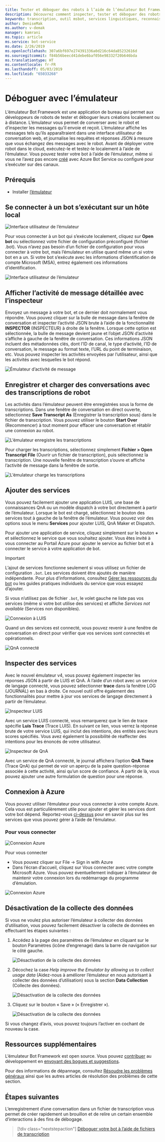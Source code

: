 ```yaml
---
title: Tester et déboguer des robots à l’aide de l’émulateur Bot Framework | Microsoft Docs
description: Découvrez comment inspecter, tester et déboguer des robots à l’aide de l’application de bureau Émulateur Bot Framework.
keywords: transcription, outil msbot, services linguistiques, reconnaissance vocale
author: DeniseMak
ms.author: v-demak
manager: kamrani
ms.topic: article
ms.service: bot-service
ms.date: 2/26/2019
ms.openlocfilehash: 307a6bf697e274391336a0d216c64da85232616d
ms.sourcegitcommit: f84b56beecd41debe6baf056e98332f20b646bda
ms.translationtype: HT
ms.contentlocale: fr-FR
ms.lasthandoff: 05/03/2019
ms.locfileid: "65033268"
---
```

# <a name="debug-with-the-emulator"></a>Déboguer avec l’émulateur

L’émulateur Bot Framework est une application de bureau qui permet aux développeurs de robots de tester et déboguer leurs créations localement ou à distance. L’émulateur vous permet de converser avec le robot et d’inspecter les messages qu’il envoie et reçoit. L’émulateur affiche les messages tels qu’ils apparaîtraient dans une interface utilisateur de conversation web, et journalise les requêtes et réponses JSON à mesure que vous échangez des messages avec le robot. Avant de déployer votre robot dans le cloud, exécutez-le et testez-le localement à l’aide de l’émulateur. Vous pouvez tester votre bot à l’aide de l’émulateur, même si vous ne l’avez pas encore [créé](./bot-service-quickstart.md) avec Azure Bot Service ou configuré pour s’exécuter sur des canaux.

## <a name="prerequisites"></a>Prérequis
- Installer [l’émulateur](https://aka.ms/Emulator-wiki-getting-started)

## <a name="connect-to-a-bot-running-on-localhost"></a>Se connecter à un bot s’exécutant sur un hôte local

![Interface utilisateur de l’émulateur](media/emulator-v4/emulator-welcome.png)

Pour vous connecter à un bot qui s’exécute localement, cliquez sur **Open bot** ou sélectionnez votre fichier de configuration préconfiguré (fichier .bot). Vous n’avez pas besoin d’un fichier de configuration pour vous connecter à votre bot, mais l’émulateur en utilise quand même un si votre bot en a un. Si votre bot s’exécute avec les informations d’identification de compte Microsoft (MSA), entrez également ces informations d’identification.

![Interface utilisateur de l’émulateur](media/emulator-v4/emulator-open-bot.png)

## <a name="view-detailed-message-activity-with-the-inspector"></a>Afficher l’activité de message détaillée avec l’inspecteur

Envoyez un message à votre bot, et ce dernier doit normalement vous répondre. Vous pouvez cliquer sur la bulle de message dans la fenêtre de conversation et inspecter l’activité JSON brute à l’aide de la fonctionnalité **INSPECTOR** (INSPECTEUR) à droite de la fenêtre. Lorsque cette option est sélectionnée, la bulle de message devient jaune et l’objet JSON d’activité s’affiche à gauche de la fenêtre de conversation. Ces informations JSON incluent des métadonnées clés, dont l’ID de canal, le type d’activité, l’ID de conversation, le message au format texte, l’URL du point de terminaison, etc. Vous pouvez inspecter les activités envoyées par l’utilisateur, ainsi que les activités avec lesquelles le bot répond. 

![Émulateur d’activité de message](media/emulator-v4/emulator-view-message-activity-03.png)

## <a name="save-and-load-conversations-with-bot-transcripts"></a>Enregistrer et charger des conversations avec des transcriptions de robot

Les activités dans l’émulateur peuvent être enregistrées sous la forme de transcriptions. Dans une fenêtre de conversation en direct ouverte, sélectionnez **Save Transcript As** (Enregistrer la transcription sous) dans le fichier de transcription. Vous pouvez utiliser le bouton **Start Over** (Recommencer) à tout moment pour effacer une conversation et rétablir une connexion au robot.  

![L’émulateur enregistre les transcriptions](media/emulator-v4/emulator-save-transcript.png)

Pour charger les transcriptions, sélectionnez simplement **Fichier > Open Transcript File** (Ouvrir un fichier de transcription), puis sélectionnez la transcription. Une nouvelle fenêtre de transcription s’ouvre et affiche l’activité de message dans la fenêtre de sortie. 

![L’émulateur charge les transcriptions](media/emulator-v4/emulator-load-transcript.png)

## <a name="add-services"></a>Ajouter des services 

Vous pouvez facilement ajouter une application LUIS, une base de connaissances QnA ou un modèle dispatch à votre bot directement à partir de l’émulateur. Lorsque le bot est chargé, sélectionnez le bouton des services tout à gauche de la fenêtre de l’émulateur. Vous pouvez voir des options sous le menu **Services** pour ajouter LUIS, QnA Maker et Dispatch. 

Pour ajouter une application de service, cliquez simplement sur le bouton **+** et sélectionnez le service que vous souhaitez ajouter. Vous êtes invité à vous connecter au Portail Azure pour ajouter le service au fichier bot et à connecter le service à votre application de bot. 

> [!IMPORTANT]
> L’ajout de services fonctionne seulement si vous utilisez un fichier de configuration `.bot`. Les services doivent être ajoutés de manière indépendante. Pour plus d’informations, consultez [Gérer les ressources du bot](v4sdk/bot-file-basics.md) ou les guides pratiques individuels du service que vous essayez d’ajouter.
>
> Si vous n’utilisez pas de fichier `.bot`, le volet gauche ne liste pas vos services (même si votre bot utilise des services) et affiche *Services not available* (Services non disponibles).

![Connexion à LUIS](media/emulator-v4/emulator-connect-luis-btn.png)

Quand un des services est connecté, vous pouvez revenir à une fenêtre de conversation en direct pour vérifier que vos services sont connectés et opérationnels. 

![QnA connecté](media/emulator-v4/emulator-view-message-activity.png)

## <a name="inspect-services"></a>Inspecter des services

Avec le nouvel émulateur v4, vous pouvez également inspecter les réponses JSON à partir de LUIS et QnA. À l’aide d’un robot avec un service de langage connecté, vous pouvez sélectionner **trace** dans la fenêtre LOG (JOURNAL) en bas à droite. Ce nouvel outil offre également des fonctionnalités pour mettre à jour vos services de langage directement à partir de l’émulateur. 

![Inspecteur LUIS](media/emulator-v4/emulator-luis-inspector.png)

Avec un service LUIS connecté, vous remarquerez que le lien de trace spécifie **Luis Trace** (Trace LUIS). En suivant ce lien, vous verrez la réponse brute de votre service LUIS, qui inclut des intentions, des entités avec leurs scores spécifiés. Vous avez également la possibilité de réaffecter des intentions pour les énoncés de votre utilisateur. 

![Inspecteur de QnA](media/emulator-v4/emulator-qna-inspector.png)

Avec un service de QnA connecté, le journal affichera l’option **QnA Trace** (Trace QnA) qui permet de voir un aperçu de la paire question-réponse associée à cette activité, ainsi qu’un score de confiance. À partir de là, vous pouvez ajouter une autre formulation de question pour une réponse.

<!--## Configure ngrok

If you are using Windows and you are running the Bot Framework Emulator behind a firewall or other network boundary and want to connect to a bot that is hosted remotely, you must install and configure **ngrok** tunneling software. The Bot Framework Emulator integrates tightly with ngrok tunnelling software (developed by [inconshreveable][inconshreveable]), and can launch it automatically when it is needed.

Open the **Emulator Settings**, enter the path to ngrok, select whether or not to bypass ngrok for local addresses, and click **Save**.

![ngrok path](media/emulator-v4/emulator-ngrok-path.png)
-->

## <a name="login-to-azure"></a>Connexion à Azure

Vous pouvez utiliser l’émulateur pour vous connecter à votre compte Azure. Cela vous est particulièrement utile pour ajouter et gérer les services dont votre bot dépend. Reportez-vous [ci-dessus](#add-services) pour en savoir plus sur les services que vous pouvez gérer à l’aide de l’émulateur.

### <a name="to-login"></a>Pour vous connecter

![Connexion Azure](media/emulator-v4/emulator-azure-login.png)

Pour vous connecter
- Vous pouvez cliquer sur File -> Sign in with Azure
- Dans l’écran d’accueil, cliquez sur Vous connecter avec votre compte Microsoft Azure. Vous pouvez éventuellement indiquer à l’émulateur de maintenir votre connexion lors du redémarrage du programme d’émulation.

![Connexion Azure](media/emulator-v4/emulator-azure-login-success.png)

## <a name="disabling-data-collection"></a>Désactivation de la collecte des données

Si vous ne voulez plus autoriser l’émulateur à collecter des données d’utilisation, vous pouvez facilement désactiver la collecte de données en effectuant les étapes suivantes :

1. Accédez à la page des paramètres de l’émulateur en cliquant sur le bouton Paramètres (icône d’engrenage) dans la barre de navigation sur le côté gauche.

    ![Désactivation de la collecte des données](media/emulator-v4/emulator-disable-data-1.png)

2. Décochez la case *Help improve the Emulator by allowing us to collect usage data* (Aidez-nous à améliorer l’émulateur en nous autorisant à collecter des données d’utilisation) sous la section **Data Collection** (Collecte des données).

    ![Désactivation de la collecte des données](media/emulator-v4/emulator-disable-data-2.png)

3. Cliquez sur le bouton « Save » (« Enregistrer »).

    ![Désactivation de la collecte des données](media/emulator-v4/emulator-disable-data-3.png)
    
Si vous changez d’avis, vous pouvez toujours l’activer en cochant de nouveau la case.

## <a name="additional-resources"></a>Ressources supplémentaires

L’émulateur Bot Framework est open source. Vous pouvez [contribuer][EmulatorGithubContribute] au développement en [envoyant des bogues et suggestions][EmulatorGithubBugs].

Pour des informations de dépannage, consultez [Résoudre les problèmes généraux](bot-service-troubleshoot-bot-configuration.md) ainsi que les autres articles de résolution des problèmes de cette section.

## <a name="next-steps"></a>Étapes suivantes

L’enregistrement d’une conversation dans un fichier de transcription vous permet de créer rapidement un brouillon et de relire un certain ensemble d’interactions à des fins de débogage.

> [!div class="nextstepaction"]
> [Déboguer votre bot à l’aide de fichiers de transcription](~/v4sdk/bot-builder-debug-transcript.md)

<!-- Footnote-style URLs -->

[EmulatorGithubContribute]: https://github.com/Microsoft/BotFramework-Emulator/wiki/How-to-Contribute
[EmulatorGithubBugs]: https://github.com/Microsoft/BotFramework-Emulator/wiki/Submitting-Bugs-%26-Suggestions

[ngrokDownload]: https://ngrok.com/
[inconshreveable]: https://inconshreveable.com/
